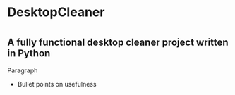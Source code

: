 # DesktopCleaner

#

## A fully functional desktop cleaner project written in Python

Paragraph

* Bullet points on usefulness

##
